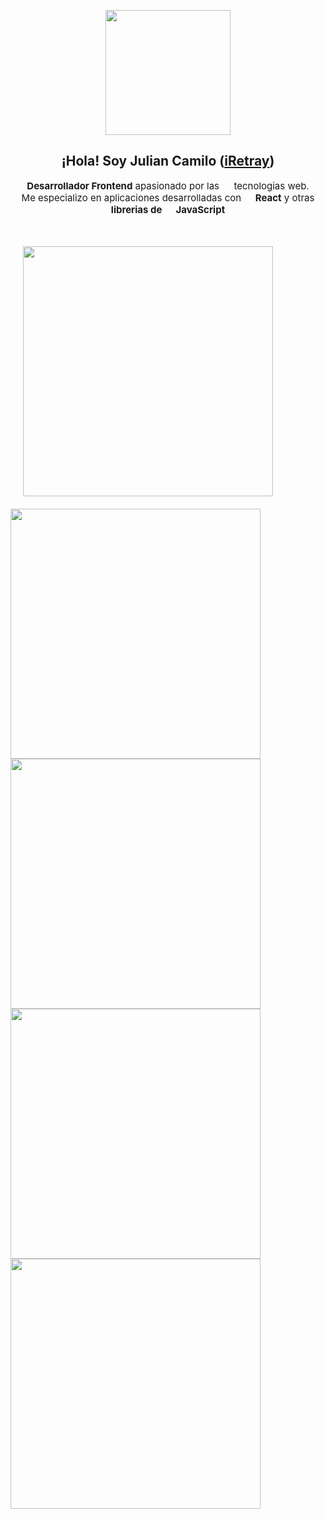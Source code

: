 <p align="center" width="300">
   <img align="center" width="200" src="https://avatars.githubusercontent.com/u/47187585?s=400&u=4093891962c1f82be116b6b93ea927a0424fa349&v=4" />
   <h2 align="center">¡Hola! Soy Julian Camilo (<a href="https://github.com/iRetray" target="blank">iRetray</a>)</h2>
</p>

<p align="center" style="font-size:15;"><strong>Desarrollador Frontend</strong> apasionado por las <img width="15" src="https://upload.wikimedia.org/wikipedia/commons/6/61/HTML5_logo_and_wordmark.svg"> tecnologias web.<br /> Me especializo en aplicaciones desarrolladas con <strong><img width="15" src="https://upload.wikimedia.org/wikipedia/commons/4/47/React.svg"> React</strong> y  otras <strong>librerias de <img width="15" src="https://upload.wikimedia.org/wikipedia/commons/9/99/Unofficial_JavaScript_logo_2.svg"> JavaScript</strong></p>

<p align="center" style="display:flex;text-align:center" >
    <div style="padding:20px"><img width="400" align="center" src="https://mir-s3-cdn-cf.behance.net/project_modules/fs/39ce0e107735743.5fad8a482e0e7.png"/></div>
    <img width="400" align="center" src="https://mir-s3-cdn-cf.behance.net/project_modules/disp/3e1ac9106735289.5f96fe3de0af0.png"/>
    <img width="400" align="center" src="https://mir-s3-cdn-cf.behance.net/project_modules/fs/1cf8f6106733717.5f96f82813315.png"/>
    <img width="400" align="center" src="https://mir-s3-cdn-cf.behance.net/project_modules/fs/3a505d100307819.5f0604bd94b5b.png"/>
    <img width="400" align="center" src="https://mir-s3-cdn-cf.behance.net/project_modules/max_1200/3a5e43100256865.5f04f26c7926e.png"/>
</p>
